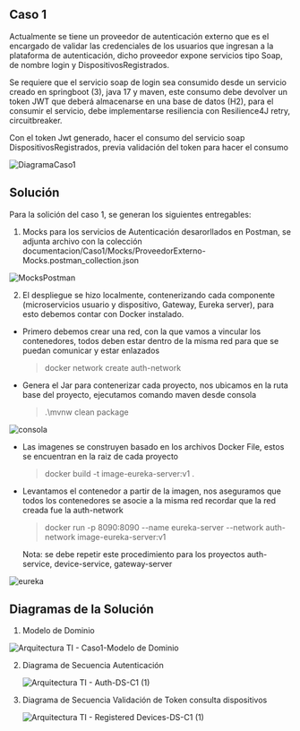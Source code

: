 ## Caso 1
Actualmente se tiene un proveedor de autenticación externo que es el encargado de validar las credenciales de los usuarios que ingresan a la plataforma de autenticación, dicho proveedor expone servicios tipo Soap, de nombre login y DispositivosRegistrados.

Se requiere que el servicio soap de login sea consumido desde un servicio creado en springboot (3), java 17 y maven, este consumo debe devolver un token JWT que deberá almacenarse en una base de datos (H2), para el consumir el servicio, debe implementarse resiliencia con Resilience4J retry, circuitbreaker. 

Con el token Jwt generado, hacer el consumo del servicio soap DispositivosRegistrados, previa validación del token para hacer el consumo

![DiagramaCaso1](https://github.com/PchaconMC/auth-device/assets/60486812/086af514-8159-4762-b205-7ceb208edbce)


## Solución
Para la solición del caso 1, se generan los siguientes entregables:
1. Mocks para los servicios de Autenticación desarorllados en Postman, se adjunta archivo con la colección
     documentacion/Caso1/Mocks/ProveedorExterno-Mocks.postman_collection.json

   
![MocksPostman](https://github.com/PchaconMC/auth-device/assets/60486812/16ef7499-4d3f-4660-a5f0-d64397de659c)

2. El despliegue se hizo localmente, contenerizando cada componente (microservicios usuario y dispositivo, Gateway, Eureka server), para esto debemos contar con Docker instalado.
  - Primero debemos crear una red, con la que vamos a vincular los contenedores, todos deben estar dentro de la misma red para que se puedan comunicar y estar enlazados

    >docker network create auth-network

   
   - Genera el Jar para contenerizar cada proyecto, nos ubicamos en la ruta base del proyecto, ejecutamos comando maven desde consola 

     >.\mvnw clean package

![consola](https://github.com/PchaconMC/auth-device/assets/60486812/165d7b67-bc07-4102-b2d4-edf65961263d)

   - Las imagenes se construyen basado en los archivos Docker File, estos se encuentran en la raiz de cada proyecto

     >docker build -t image-eureka-server:v1 .

- Levantamos el contenedor a partir de la imagen, nos aseguramos que todos los contenedores se asocie a la misma red recordar que la red creada fue la auth-network

     >docker run -p 8090:8090 --name eureka-server --network auth-network image-eureka-server:v1

  Nota: se debe repetir este procedimiento para los proyectos auth-service, device-service, gateway-server

  
![eureka](https://github.com/PchaconMC/auth-device/assets/60486812/bdd5fbc4-ba65-4751-8321-968f86854d9d)

     
  ## Diagramas de la Solución
  
1. Modelo de Dominio
   
  ![Arquitectura TI - Caso1-Modelo de Dominio](https://github.com/PchaconMC/auth-device/assets/60486812/e15d14b9-fc0e-4c4c-a615-0162e534bbf1)

2. Diagrama de Secuencia Autenticación

     ![Arquitectura TI - Auth-DS-C1 (1)](https://github.com/PchaconMC/auth-device/assets/60486812/be342e86-f73c-43a5-a32e-6ebb47621da9)


3. Diagrama de Secuencia Validación de Token consulta dispositivos

   

     ![Arquitectura TI - Registered Devices-DS-C1 (1)](https://github.com/PchaconMC/auth-device/assets/60486812/6adaaac1-812c-4416-84f9-808af991aeb7)

  


   

